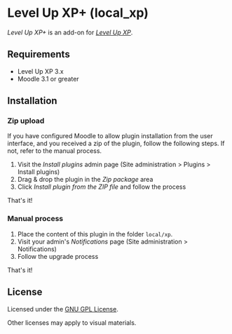 Level Up XP+ (local_xp)
=========================

_Level Up XP+_ is an add-on for _[Level Up XP](https://github.com/FMCorz/moodle-block_xp)_.

Requirements
------------

- Level Up XP 3.x
- Moodle 3.1 or greater

Installation
------------

### Zip upload

If you have configured Moodle to allow plugin installation from the user interface, and you received a zip of the plugin, follow the following steps. If not, refer to the manual process.

1. Visit the _Install plugins_ admin page (Site administration > Plugins > Install plugins)
2. Drag & drop the plugin in the _Zip package_ area
3. Click _Install plugin from the ZIP file_ and follow the process

That's it!

### Manual process

1. Place the content of this plugin in the folder `local/xp`.
2. Visit your admin's _Notifications_ page (Site administration > Notifications)
3. Follow the upgrade process

That's it!

License
-------

Licensed under the [GNU GPL License](http://www.gnu.org/copyleft/gpl.html).

Other licenses may apply to visual materials.

